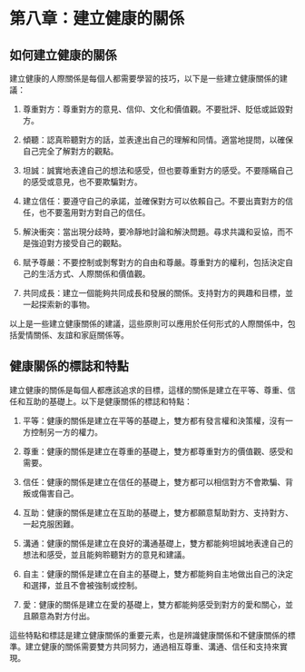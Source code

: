 # 第八章：建立健康的關係

## 如何建立健康的關係

建立健康的人際關係是每個人都需要學習的技巧，以下是一些建立健康關係的建議：

1. 尊重對方：尊重對方的意見、信仰、文化和價值觀。不要批評、貶低或詆毀對方。

2. 傾聽：認真聆聽對方的話，並表達出自己的理解和同情。適當地提問，以確保自己完全了解對方的觀點。

3. 坦誠：誠實地表達自己的想法和感受，但也要尊重對方的感受。不要隱瞞自己的感受或意見，也不要欺騙對方。

4. 建立信任：要遵守自己的承諾，並確保對方可以依賴自己。不要出賣對方的信任，也不要濫用對方對自己的信任。

5. 解決衝突：當出現分歧時，要冷靜地討論和解決問題。尋求共識和妥協，而不是強迫對方接受自己的觀點。

6. 賦予尊嚴：不要控制或剝奪對方的自由和尊嚴。尊重對方的權利，包括決定自己的生活方式、人際關係和價值觀。

7. 共同成長：建立一個能夠共同成長和發展的關係。支持對方的興趣和目標，並一起探索新的事物。

以上是一些建立健康關係的建議，這些原則可以應用於任何形式的人際關係中，包括愛情關係、友誼和家庭關係等。

## 健康關係的標誌和特點

建立健康的關係是每個人都應該追求的目標，這樣的關係是建立在平等、尊重、信任和互助的基礎上。以下是健康關係的標誌和特點：

1. 平等：健康的關係是建立在平等的基礎上，雙方都有發言權和決策權，沒有一方控制另一方的權力。

2. 尊重：健康的關係是建立在尊重的基礎上，雙方都尊重對方的價值觀、感受和需要。

3. 信任：健康的關係是建立在信任的基礎上，雙方都可以相信對方不會欺騙、背叛或傷害自己。

4. 互助：健康的關係是建立在互助的基礎上，雙方都願意幫助對方、支持對方、一起克服困難。

5. 溝通：健康的關係是建立在良好的溝通基礎上，雙方都能夠坦誠地表達自己的想法和感受，並且能夠聆聽對方的意見和建議。

6. 自主：健康的關係是建立在自主的基礎上，雙方都能夠自主地做出自己的決定和選擇，並且不會被強制或控制。

7. 愛：健康的關係是建立在愛的基礎上，雙方都能夠感受到對方的愛和關心，並且願意為對方付出。

這些特點和標誌是建立健康關係的重要元素，也是辨識健康關係和不健康關係的標準。建立健康的關係需要雙方共同努力，通過相互尊重、溝通、信任和支持來實現。